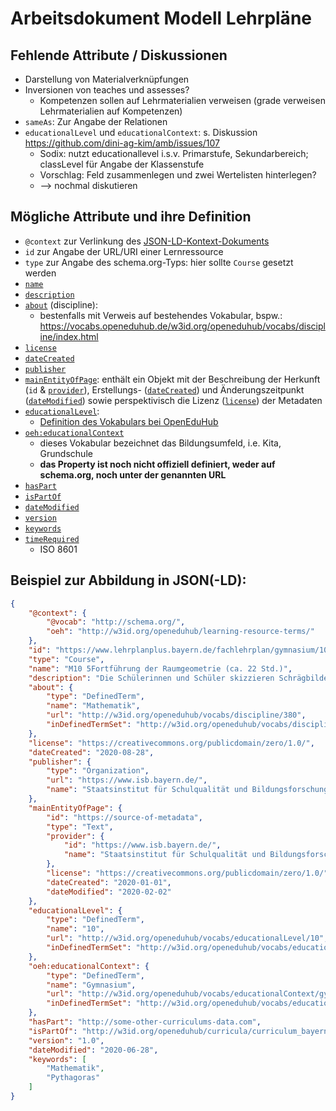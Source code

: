 # Arbeitsdokument Modell Lehrpläne

## Fehlende Attribute / Diskussionen

- Darstellung von Materialverknüpfungen
- Inversionen von teaches und assesses?
    - Kompetenzen sollen auf Lehrmaterialien verweisen (grade verweisen Lehrmaterialien auf Kompetenzen)
- `sameAs`: Zur Angabe der Relationen
- `educationalLevel` und `educationalContext`: s. Diskussion https://github.com/dini-ag-kim/amb/issues/107
    - Sodix: nutzt educationallevel i.s.v. Primarstufe, Sekundarbereich; classLevel für Angabe der Klassenstufe
    - Vorschlag: Feld zusammenlegen und zwei Wertelisten hinterlegen?
    - --> nochmal diskutieren

## Mögliche Attribute und ihre Definition

- `@context` zur Verlinkung des [JSON-LD-Kontext-Dokuments](https://www.w3.org/TR/json-ld/#the-context)
- `id` zur Angabe der URL/URI einer Lernressource
- `type` zur Angabe des schema.org-Typs: hier sollte `Course` gesetzt werden
- [`name`](http://schema.org/name)
- [`description`](http://schema.org/description)
- [`about`](http://schema.org/about) (discipline):
    - bestenfalls mit Verweis auf bestehendes Vokabular, bspw.: https://vocabs.openeduhub.de/w3id.org/openeduhub/vocabs/discipline/index.html
- [`license`](http://schema.org/license)
- [`dateCreated`](http://schema.org/dateCreated)
- [`publisher`](http://schema.org/publisher)
- [`mainEntityOfPage`](http://schema.org/mainEntityOfPage): enthält ein Objekt mit der Beschreibung der Herkunft (`id` & [`provider`](http://schema.org/provider)), Erstellungs- ([`dateCreated`](https://schema.org/dateCreated)) und Änderungszeitpunkt ([`dateModified`](https://schema.org/dateModified)) sowie perspektivisch die Lizenz ([`license`](https://schema.org/license)) der Metadaten
- [`educationalLevel`](http://schema.org/educationalLevel):
    - [Definition des Vokabulars bei OpenEduHub](https://vocabs.openeduhub.de/w3id.org/openeduhub/vocabs/educationalLevel/index.html)
- [`oeh:educationalContext`](http://w3id.org/openeduhub/learning-resource-terms/)
    - dieses Vokabular bezeichnet das Bildungsumfeld, i.e. Kita, Grundschule
    - **das Property ist noch nicht offiziell definiert, weder auf schema.org, noch unter der genannten URL**
- [`hasPart`](http://schema.org/hasPart)
- [`isPartOf`](http://schema.org/isPartOf)
- [`dateModified`](http://schema.org/dateModified)
- [`version`](http://schema.org/version)
- [`keywords`](http://schema.org/keywords)
- [`timeRequired`](http://schema.org/timeRequired)
    - ISO 8601


## Beispiel zur Abbildung in JSON(-LD):

```json
{
    "@context": {
        "@vocab": "http://schema.org/",
        "oeh": "http://w3id.org/openeduhub/learning-resource-terms/"
    },
    "id": "https://www.lehrplanplus.bayern.de/fachlehrplan/gymnasium/10/mathematik",
    "type": "Course",
    "name": "M10 5Fortführung der Raumgeometrie (ca. 22 Std.)",
    "description": "Die Schülerinnen und Schüler skizzieren Schrägbilder von Pyramiden und Kegeln, zeichnen zugehörige Netze und beschreiben diese Körper sowie ihre Grund- und Mantelflächen mit Fachbegriffen. erläutern, inwiefern man gerade Kreiszylinder, gerade Kreiskegel und Kugeln als Rotationskörper interpretieren kann. begründen die Formel zur Bestimmung des Oberflächeninhalts eines geraden Kreiskegels; sie verwenden dazu geeignete Skizzen. machen, ausgehend von geraden Prismen, z. B. mithilfe des Prinzips von Cavalieri plausibel, dass auch das Volumen eines schiefen Prismas gleich dem Wert des Produkts aus Grundflächeninhalt und Höhe ist. Sie machen die Struktur der Formel zur Bestimmung des Volumens einer Pyramide plausibel. machen die Formel zur Bestimmung des Volumens eines Kreiskegels plausibel, indem sie diesen Körper als Grenzfall von Pyramiden betrachten. machen die Struktur der Formeln zur Bestimmung des Volumens bzw. des Oberflächeninhalts einer Kugel plausibel. nutzen auch in Sachzusammenhängen zur Bestimmung von Volumina, Oberflächeninhalten, Längen und Winkelgrößen flexibel die bisher bekannten Volumen- und Oberflächeninhaltsformeln sowie geometrische Kenntnisse aus anderen Lernbereichen (insbesondere trigonometrische Zusammenhänge, Strahlensatz und Satz des Pythagoras). Ihre Lösungswege entwickeln sie dabei auf der Grundlage eines gewachsenen räumlichen Vorstellungsvermögens anhand von Überlegungen an geeigneten Skizzen, in einfachen Fällen auch im Kopf. Sie dokumentieren ihre Lösungswege nachvollziehbar, präsentieren sie fachsprachlich korrekt in ansprechender und überzeugender Form und beurteilen unterschiedliche Vorgehensweisen vergleichend.",
    "about": {
        "type": "DefinedTerm",
        "name": "Mathematik",
        "url": "http://w3id.org/openeduhub/vocabs/discipline/380",
        "inDefinedTermSet": "http://w3id.org/openeduhub/vocabs/discipline/"
    },
    "license": "https://creativecommons.org/publicdomain/zero/1.0/",
    "dateCreated": "2020-08-28",
    "publisher": {
        "type": "Organization",
        "url": "https://www.isb.bayern.de/",
        "name": "Staatsinstitut für Schulqualität und Bildungsforschung (ISB)"
    },
    "mainEntityOfPage": {
        "id": "https://source-of-metadata",
        "type": "Text",
        "provider": {
            "id": "https://www.isb.bayern.de/",
            "name": "Staatsinstitut für Schulqualität und Bildungsforschung (ISB)"
        },
        "license": "https://creativecommons.org/publicdomain/zero/1.0/",
        "dateCreated": "2020-01-01",
        "dateModified": "2020-02-02"
    },
    "educationalLevel": {
        "type": "DefinedTerm",
        "name": "10",
        "url": "http://w3id.org/openeduhub/vocabs/educationalLevel/10",
        "inDefinedTermSet": "http://w3id.org/openeduhub/vocabs/educationalLevel/"
    },
    "oeh:educationalContext": {
        "type": "DefinedTerm",
        "name": "Gymnasium",
        "url": "http://w3id.org/openeduhub/vocabs/educationalContext/gymnasium",
        "inDefinedTermSet": "http://w3id.org/openeduhub/vocabs/educationalContext"
    },
    "hasPart": "http://some-other-curriculums-data.com",
    "isPartOf": "http://w3id.org/openeduhub/curricula/curriculum_bayern/mathematik" ,
    "version": "1.0",
    "dateModified": "2020-06-28",
    "keywords": [
        "Mathematik",
        "Pythagoras"
    ]
}
```
